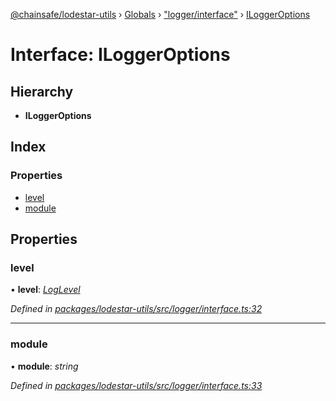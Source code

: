 [@chainsafe/lodestar-utils](../README.md) › [Globals](../globals.md) › ["logger/interface"](../modules/_logger_interface_.md) › [ILoggerOptions](_logger_interface_.iloggeroptions.md)

# Interface: ILoggerOptions

## Hierarchy

* **ILoggerOptions**

## Index

### Properties

* [level](_logger_interface_.iloggeroptions.md#level)
* [module](_logger_interface_.iloggeroptions.md#module)

## Properties

###  level

• **level**: *[LogLevel](../enums/_logger_interface_.loglevel.md)*

*Defined in [packages/lodestar-utils/src/logger/interface.ts:32](https://github.com/ChainSafe/lodestar/blob/ee8ffa456/packages/lodestar-utils/src/logger/interface.ts#L32)*

___

###  module

• **module**: *string*

*Defined in [packages/lodestar-utils/src/logger/interface.ts:33](https://github.com/ChainSafe/lodestar/blob/ee8ffa456/packages/lodestar-utils/src/logger/interface.ts#L33)*
